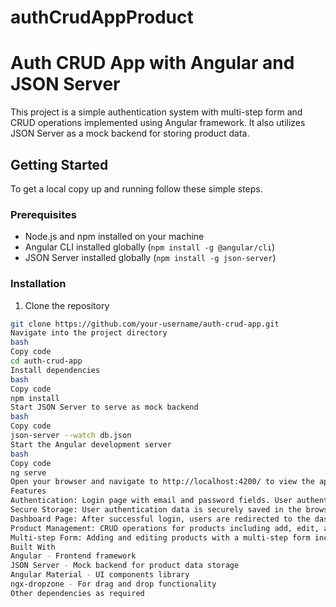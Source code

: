 # authCrudAppProduct
# Auth CRUD App with Angular and JSON Server

This project is a simple authentication system with multi-step form and CRUD operations implemented using Angular framework. It also utilizes JSON Server as a mock backend for storing product data.

## Getting Started

To get a local copy up and running follow these simple steps.

### Prerequisites

- Node.js and npm installed on your machine
- Angular CLI installed globally (`npm install -g @angular/cli`)
- JSON Server installed globally (`npm install -g json-server`)

### Installation

1. Clone the repository

```bash
git clone https://github.com/your-username/auth-crud-app.git
Navigate into the project directory
bash
Copy code
cd auth-crud-app
Install dependencies
bash
Copy code
npm install
Start JSON Server to serve as mock backend
bash
Copy code
json-server --watch db.json
Start the Angular development server
bash
Copy code
ng serve
Open your browser and navigate to http://localhost:4200/ to view the app
Features
Authentication: Login page with email and password fields. User authentication implemented using Angular services.
Secure Storage: User authentication data is securely saved in the browser using localStorage.
Dashboard Page: After successful login, users are redirected to the dashboard page.
Product Management: CRUD operations for products including add, edit, and delete without page reload.
Multi-step Form: Adding and editing products with a multi-step form including fields for basic information, images upload with drag and drop functionality, and dynamic fields for adding multiple tags.
Built With
Angular - Frontend framework
JSON Server - Mock backend for product data storage
Angular Material - UI components library
ngx-dropzone - For drag and drop functionality
Other dependencies as required
